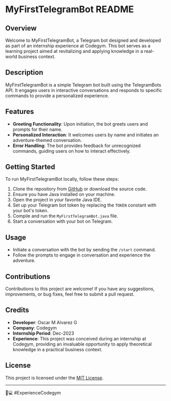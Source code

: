 # MyFirstTelegramBot README

## Overview

Welcome to MyFirstTelegramBot, a Telegram bot designed and developed as part of an internship experience at Codegym. This bot serves as a learning project aimed at revitalizing and applying knowledge in a real-world business context.

## Description

MyFirstTelegramBot is a simple Telegram bot built using the TelegramBots API. It engages users in interactive conversations and responds to specific commands to provide a personalized experience.

## Features

- **Greeting Functionality**: Upon initiation, the bot greets users and prompts for their name.
- **Personalized Interaction**: It welcomes users by name and initiates an adventure-themed conversation.
- **Error Handling**: The bot provides feedback for unrecognized commands, guiding users on how to interact effectively.

## Getting Started

To run MyFirstTelegramBot locally, follow these steps:

1. Clone the repository from [GitHub](https://github.com) or download the source code.
2. Ensure you have Java installed on your machine.
3. Open the project in your favorite Java IDE.
4. Set up your Telegram bot token by replacing the `TOKEN` constant with your bot's token.
5. Compile and run the `MyFirstTelegramBot.java` file.
6. Start a conversation with your bot on Telegram.

## Usage

- Initiate a conversation with the bot by sending the `/start` command.
- Follow the prompts to engage in conversation and experience the adventure.

## Contributions

Contributions to this project are welcome! If you have any suggestions, improvements, or bug fixes, feel free to submit a pull request.

## Credits

- **Developer**: Oscar M Alvarez G
- **Company**: Codegym
- **Internship Period**: Dec-2023
- **Experience**: This project was conceived during an internship at Codegym, providing an invaluable opportunity to apply theoretical knowledge in a practical business context.

## License

This project is licensed under the [MIT License](LICENSE).

---

🤖💻 #ExperienceCodegym
